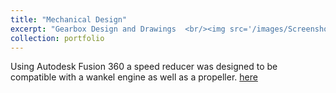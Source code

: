 ```yaml
---
title: "Mechanical Design"
excerpt: "Gearbox Design and Drawings  <br/><img src='/images/Screenshot from 2023-10-27 12-37-08.png'> <br/><img src='/images/Screenshot from 2023-10-27 12-37-35.png'>"
collection: portfolio
---
```


Using Autodesk Fusion 360 a speed reducer was designed to be compatible with a wankel engine as well as a propeller. [here](annotated-Mech_Design_B_Group_40_Assembly_Drawings.pdf)
